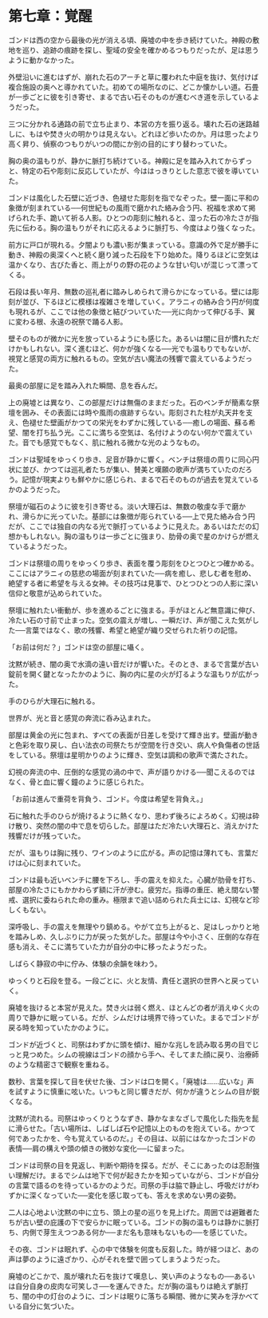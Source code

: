 # 第七章：覚醒

ゴンドは西の空から最後の光が消える頃、廃墟の中を歩き続けていた。神殿の敷地を巡り、追跡の痕跡を探し、聖域の安全を確かめるつもりだったが、足は思うように動かなかった。

外壁沿いに進むはずが、崩れた石のアーチと草に覆われた中庭を抜け、気付けば複合施設の奥へと導かれていた。初めての場所なのに、どこか懐かしい道。石畳が一歩ごとに彼を引き寄せ、まるで古い石そのものが進むべき道を示しているようだった。

三つに分かれる通路の前で立ち止まり、本営の方を振り返る。壊れた石の迷路越しに、もはや焚き火の明かりは見えない。どれほど歩いたのか。月は思ったより高く昇り、偵察のつもりがいつの間にか別の目的にすり替わっていた。

胸の奥の温もりが、静かに脈打ち続けている。神殿に足を踏み入れてからずっと、特定の石や彫刻に反応していたが、今ははっきりとした意志で彼を導いていた。

ゴンドは風化した石壁に近づき、色褪せた彫刻を指でなぞった。壁一面に平和の象徴が刻まれている──何世紀もの風雨で磨かれた絡み合う円、祝福を求めて掲げられた手、跪いて祈る人影。ひとつの彫刻に触れると、湿った石の冷たさが指先に伝わる。胸の温もりがそれに応えるように脈打ち、今度はより強くなった。

前方に戸口が現れる。夕闇よりも濃い影が集まっている。意識の外で足が勝手に動き、神殿の奥深くへと続く磨り減った石段を下り始めた。降りるほどに空気は温かくなり、古びた香と、雨上がりの野の花のような甘い匂いが混じって漂ってくる。

石段は長い年月、無数の巡礼者に踏みしめられて滑らかになっている。壁には彫刻が並び、下るほどに模様は複雑さを増していく。アラニィの絡み合う円が何度も現れるが、ここでは他の象徴と結びついていた──光に向かって伸びる手、翼に変わる根、永遠の祝祭で踊る人影。

壁そのものが微かに光を放っているようにも感じた。あるいは闇に目が慣れただけかもしれない。深く進むほど、何かが強くなる──光でも温もりでもないが、視覚と感覚の両方に触れるもの。空気が古い魔法の残響で震えているようだった。

最奥の部屋に足を踏み入れた瞬間、息を呑んだ。

上の廃墟とは異なり、この部屋だけは無傷のままだった。石のベンチが簡素な祭壇を囲み、その表面には時や風雨の痕跡すらない。彫刻された柱が丸天井を支え、色褪せた壁画がかつての栄光をわずかに残している──癒しの場面、蘇る希望、闇を打ち払う光。ここに満ちる空気は、名付けようのない何かで震えていた。音でも感覚でもなく、肌に触れる微かな光のようなもの。

ゴンドは聖域をゆっくり歩き、足音が静かに響く。ベンチは祭壇の周りに同心円状に並び、かつては巡礼者たちが集い、賛美と嘆願の歌声が満ちていたのだろう。記憶が現実よりも鮮やかに感じられ、まるで石そのものが過去を覚えているかのようだった。

祭壇が磁石のように彼を引き寄せる。淡い大理石は、無数の敬虔な手で磨かれ、滑らかに光っていた。基部には象徴が彫られている──上で見た絡み合う円だが、ここでは独自の内なる光で脈打っているように見えた。あるいはただの幻想かもしれない。胸の温もりは一歩ごとに強まり、肋骨の奥で星のかけらが燃えているようだった。

ゴンドは祭壇の周りをゆっくり歩き、表面を覆う彫刻をひとつひとつ確かめる。ここにはアラニィの慈悲の場面が刻まれていた──病を癒し、悲しむ者を慰め、絶望する者に希望を与える女神。その技巧は見事で、ひとつひとつの人影に深い信仰と敬意が込められていた。

祭壇に触れたい衝動が、歩を進めるごとに強まる。手がほとんど無意識に伸び、冷たい石の寸前で止まった。空気の震えが増し、一瞬だけ、声が聞こえた気がした──言葉ではなく、歌の残響、希望と絶望が織り交ぜられた祈りの記憶。

「お前は何だ？」ゴンドは空の部屋に囁く。

沈黙が続き、闇の奥で水滴の遠い音だけが響いた。そのとき、まるで言葉が古い錠前を開く鍵となったかのように、胸の内に星の火が灯るような温もりが広がった。

手のひらが大理石に触れる。

世界が、光と音と感覚の奔流に呑み込まれた。

部屋は黄金の光に包まれ、すべての表面が日差しを受けて輝き出す。壁画が動きと色彩を取り戻し、白い法衣の司祭たちが空間を行き交い、病人や負傷者の世話をしている。祭壇は星明かりのように輝き、空気は調和の歌声で満たされた。

幻視の奔流の中、圧倒的な感覚の渦の中で、声が語りかける──聞こえるのではなく、骨と血に響く鐘のように感じられた。

「お前は進んで重荷を背負う、ゴンド。今度は希望を背負え。」

石に触れた手のひらが焼けるように熱くなり、思わず後ろによろめく。幻視は砕け散り、突然の闇の中で息を切らした。部屋はただ冷たい大理石と、消えかけた残響だけが残っていた。

だが、温もりは胸に残り、ワインのように広がる。声の記憶は薄れても、言葉だけは心に刻まれていた。

ゴンドは最も近いベンチに腰を下ろし、手の震えを抑えた。心臓が肋骨を打ち、部屋の冷たさにもかかわらず額に汗が滲む。疲労だ。指導の重圧、絶え間ない警戒、選択に委ねられた命の重み。極限まで追い詰められた兵士には、幻視など珍しくもない。

深呼吸し、手の震えを無理やり鎮める。やがて立ち上がると、足はしっかりと地を踏みしめ、久しぶりに力が戻った気がした。部屋は今や小さく、圧倒的な存在感も消え、そこに満ちていた力が自分の中に移ったようだった。

しばらく静寂の中に佇み、体験の余韻を味わう。

ゆっくりと石段を登る。一段ごとに、火と友情、責任と選択の世界へと戻っていく。

廃墟を抜けると本営が見えた。焚き火は弱く燃え、ほとんどの者が消えゆく火の周りで静かに眠っている。だが、シムだけは境界で待っていた。まるでゴンドが戻る時を知っていたかのように。

ゴンドが近づくと、司祭はわずかに頭を傾け、細かな兆しを読み取る男の目でじっと見つめた。シムの視線はゴンドの顔から手へ、そしてまた顔に戻り、治療師のような精密さで観察を重ねる。

数秒、言葉を探して目を伏せた後、ゴンドは口を開く。「廃墟は……広いな」声を試すように慎重に呟いた。いつもと同じ響きだが、何かが違うとシムの目が鋭くなる。

沈黙が流れる。司祭はゆっくりとうなずき、静かなまなざしで風化した指先を髭に滑らせた。「古い場所は、しばしば石や記憶以上のものを抱えている。かつて何であったかを、今も覚えているのだ。」その目は、以前にはなかったゴンドの表情──肩の構えや頭の傾きの微妙な変化──に留まった。

ゴンドは司祭の目を見返し、判断や期待を探る。だが、そこにあったのは忍耐強い理解だけ。まるでシムは地下で何が起きたかを知っていながら、ゴンドが自分の言葉で語るのを待っているかのようだ。司祭の手は脇で静止し、呼吸だけがわずかに深くなっていた──変化を感じ取っても、答えを求めない男の姿勢。

二人は心地よい沈黙の中に立ち、頭上の星の巡りを見上げた。周囲では避難者たちが古い壁の庇護の下で安らかに眠っている。ゴンドの胸の温もりは静かに脈打ち、内側で芽生えつつある何か──まだ名も意味もないもの──を感じていた。

その夜、ゴンドは眠れず、心の中で体験を何度も反芻した。時が経つほど、あの声は夢のように遠ざかり、心がそれを壁で囲ってしまうようだった。

廃墟のどこかで、風が壊れた石を抜けて嘆息し、笑い声のようなもの──あるいは自分自身の皮肉な可笑しさ──を運んできた。だが胸の温もりは絶えず脈打ち、闇の中の灯台のように、ゴンドは眠りに落ちる瞬間、微かに笑みを浮かべている自分に気づいた。

